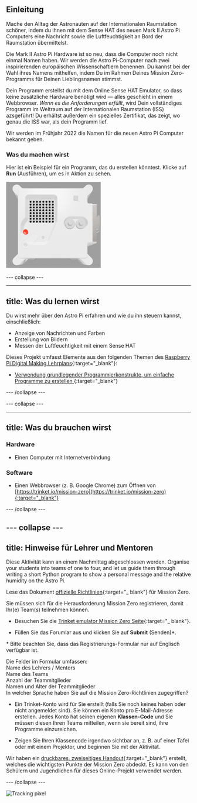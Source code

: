 ## Einleitung

Mache den Alltag der Astronauten auf der Internationalen Raumstation schöner, indem du ihnen mit dem Sense HAT des neuen Mark II Astro Pi Computers eine Nachricht sowie die Luftfeuchtigkeit an Bord der Raumstation übermittelst.

Die Mark II Astro Pi Hardware ist so neu, dass die Computer noch nicht einmal Namen haben. Wir werden die Astro Pi-Computer nach zwei inspirierenden europäischen Wissenschaftlern benennen. Du kannst bei der Wahl ihres Namens mithelfen, indem Du im Rahmen Deines Mission Zero-Programms für Deinen Lieblingsnamen stimmst.

Dein Programm erstellst du mit dem Online Sense HAT Emulator, so dass keine zusätzliche Hardware benötigt wird — alles geschieht in einem Webbrowser. *Wenn es die Anforderungen erfüllt*, wird Dein vollständiges Programm im Weltraum auf der Internationalen Raumstation (ISS) azsgeführt! Du erhältst außerdem ein spezielles Zertifikat, das zeigt, wo genau die ISS war, als dein Programm lief.

Wir werden im Frühjahr 2022 die Namen für die neuen Astro Pi Computer bekannt geben.


### Was du machen wirst

Hier ist ein Beispiel für ein Programm, das du erstellen könntest. Klicke auf **Run** (Ausführen), um es in Aktion zu sehen.

![Der Trinket Sense HAT Emulator führt ein Beispielprogramm aus, das den Feuchtigkeitswert über die LED-Matrix und anschließend ein Bild eines Fischs anzeigt](images/M0_4.gif)


--- collapse ---



---
title: Was du lernen wirst
---

Du wirst mehr über den Astro Pi erfahren und wie du ihn steuern kannst, einschließlich:
+ Anzeige von Nachrichten und Farben
+ Erstellung von Bildern
+ Messen der Luftfeuchtigkeit mit einem Sense HAT

Dieses Projekt umfasst Elemente aus den folgenden Themen des [Raspberry Pi Digital Making Lehrplans](http://rpf.io/curriculum){:target="_blank"}:

+ [Verwendung grundlegender Programmierkonstrukte, um einfache Programme zu erstellen ](https://curriculum.raspberrypi.org/programming/creator/){:target="_blank"}

--- /collapse ---

--- collapse ---

---
title: Was du brauchen wirst
---

### Hardware

+ Einen Computer mit Internetverbindung

### Software

+ Einen Webbrowser (z. B. Google Chrome) zum Öffnen von [https://trinket.io/mission-zero](https://trinket.io/mission-zero){:target="_blank"}

--- /collapse ---

--- collapse ---
---
title: Hinweise für Lehrer und Mentoren
---


Diese Aktivität kann an einem Nachmittag abgeschlossen werden. Organise your students into teams of one to four, and let us guide them through writing a short Python program to show a personal message and the relative humidity on the Astro Pi.

Lese das Dokument [ offizielle Richtlinien](https://astro-pi.org/wp-content/uploads/2018/09/Astro_Pi_Mission_Zero_Guidelines_2018_19_V12_pages.pdf){:target="_ blank"} für Mission Zero.

Sie müssen sich für die Herausforderung Mission Zero registrieren, damit Ihr(e) Team(s) teilnehmen können.

+ Besuchen Sie die [Trinket emulator Mission Zero Seite](https://trinket.io/mission-zero){:target="_ blank"}.

+ Füllen Sie das Forumlar aus und klicken Sie auf **Submit** (Senden)\*.

\* Bitte beachten Sie, dass das Registrierungs-Formular nur auf Englisch verfügbar ist.

Die Felder im Formular umfassen:  
Name des Lehrers / Mentors   
Name des Teams  
Anzahl der Teammitglieder  
Namen und Alter der Teammitglieder  
In welcher Sprache haben Sie auf die Mission Zero-Richtlinien zugegriffen?

+ Ein Trinket-Konto wird für Sie erstellt (falls Sie noch keines haben oder nicht angemeldet sind). Sie können ein Konto pro E-Mail-Adresse erstellen. Jedes Konto hat seinen eigenen **Klassen-Code** und Sie müssen diesen Ihren Teams mitteilen, wenn sie bereit sind, ihre Programme einzureichen.

+ Zeigen Sie Ihren Klassencode irgendwo sichtbar an, z. B. auf einer Tafel oder mit einem Projektor, und beginnen Sie mit der Aktivität.

 Wir haben ein [druckbares, zweiseitiges Handout](https://astro-pi.org/astro_pi_mission_zero_project_print_out_v10_print/){:target="_blank"} erstellt, welches die wichtigsten Punkte der Mission Zero abdeckt. Es kann von den Schülern und Jugendlichen für dieses Online-Projekt verwendet werden.

--- /collapse ---

![Tracking pixel](https://code.org/api/hour/begin_raspberrypi_astropi.png)
